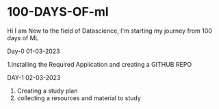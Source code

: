 # 100-DAYS-OF-ml
Hi I am New to the field of Datascience, I'm starting my journey  from 100 days of ML


Day-0 01-03-2023

  1.Installing the Required Application and creating a GITHUB REPO


DAY-1   02-03-2023

  1. Creating a  study plan
  2. collecting  a resources and material  to study 
